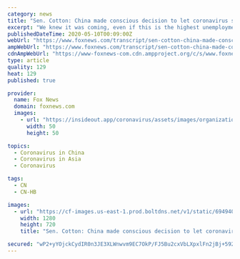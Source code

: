 ```yaml
---
category: news
title: "Sen. Cotton: China made conscious decision to let coronavirus spread after they knew how deadly it was"
excerpt: "We knew it was coming, even if this is the highest unemployment rate since the Great Depression, and it's still a shock to the system. (BEGIN AUDIO CLIP)  TRUMP: It's fully expected. There's no surprise."
publishedDateTime: 2020-05-10T00:09:00Z
webUrl: "https://www.foxnews.com/transcript/sen-cotton-china-made-conscious-decision-to-let-coronavirus-spread-after-they-knew-how-deadly-it-was"
ampWebUrl: "https://www.foxnews.com/transcript/sen-cotton-china-made-conscious-decision-to-let-coronavirus-spread-after-they-knew-how-deadly-it-was.amp"
cdnAmpWebUrl: "https://www-foxnews-com.cdn.ampproject.org/c/s/www.foxnews.com/transcript/sen-cotton-china-made-conscious-decision-to-let-coronavirus-spread-after-they-knew-how-deadly-it-was.amp"
type: article
quality: 129
heat: 129
published: true

provider:
  name: Fox News
  domain: foxnews.com
  images:
    - url: "https://insideout.app/coronavirus/assets/images/organizations/foxnews.com-50x50.jpg"
      width: 50
      height: 50

topics:
  - Coronavirus in China
  - Coronavirus in Asia
  - Coronavirus

tags:
  - CN
  - CN-HB

images:
  - url: "https://cf-images.us-east-1.prod.boltdns.net/v1/static/694940094001/f33c1360-73c1-4973-b722-e3ab9b105a85/a7aacdd9-9f68-438f-b8d7-63cdb0737d8e/1280x720/match/image.jpg"
    width: 1280
    height: 720
    title: "Sen. Cotton: China made conscious decision to let coronavirus spread after they knew how deadly it was"

secured: "wP2+yYOjckCydIR0n3JE3XLWnwvm9EC7OkP/FJ5Bu2cxVbLXpxlFn2jBj+592LetEChQSIA4uKRGsncD8x7wJnUwthc6Irf6DX9WBTXoEfGE/8iOTShVXhvt4W2mX+w8pssjOlzTVW/mP+dx/11mbu/L0w4I+USlmI45DFliC2KwLYXsrrfBeJEW5V1+64iAkgxx0kRiAQk9ucfGnW1B9tm2T0ZPzZftIb6dN1CIlp7DOzhl3cEfvIuA4QY4JOelEbBCZMityW+Fyxx6jLziRIzMqmGNdtyDLc1RL9CYAAv+004Qxo3ScocedjzTHH3Lzf6BDGvTSQZgB5iW63DA1e8hqcMd5a60pQt/Xv95L21I6otNDPsldmZHCbON//AF693FJ5kubWJgbEYcClKjfJdeyZC97RDk3YCczZ6QuxdB/8zaKEwYSpAGy6MluAj9b+OtgFkhStCxlfa1m9HEbjy0ps/1wHod5HnXrUauXZg=;tNJ8xJue00Tv30ZC5eiY5A=="
---
```



